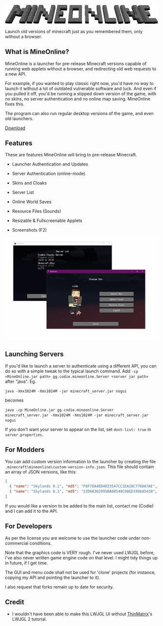 ![logo](mineonlinelogo.png)

Launch old versions of minecraft just as you remembered them, only without a browser.

## What is MineOnline?
MineOnline is a launcher for pre-release Minecraft versions capable of running web applets without a browser, and redirecting old web requests to a new API.

For example, if you wanted to play classic right now, you'd have no way to launch it without a lot of outdated vulnerable software and luck. And even if you pulled it off, you'd be running a stipped down version of the game, with no skins, no server authentication and no online map saving. MineOnline fixes this.

The program can also run regular desktop versions of the game, and even old launchers.

[Download](https://github.com/codieradical/MineOnline/releases)

## Features
These are features MineOnline will bring to pre-release Minecraft.

- Launcher Authentication and Updates

- Server Authentication (online-mode)

- Skins and Cloaks

- Server List

- Online World Saves

- Resource Files (Sounds)

- Resizable & Fullscreenable Applets

- Screenshots (F2)

![launcher](launcherdemo.png)

## Launching Servers
If you'd like to launch a server to authenticate using a different API, you can do so with a simple tweak to the typical launch command.
Add `-cp <MineOnline.jar path> gg.codie.mineonline.Server <server jar path>` after "java". Eg.

```java -Xmx1024M -Xms1024M -jar minecraft_server.jar nogui```

becomes

```java -cp MineOnline.jar gg.codie.mineonline.Server minecraft_server.jar -Xmx1024M -Xms1024M -jar minecraft_server.jar nogui```

If you don't want your server to appear on the list, set `dont-list: true` in `server.properties`.

## For Modders
You can add custom version information to the launcher by creating the file `.minecraft\mineonline\custom-version-info.json`.
This file should contain an array of JSON versions, like this:

```json
[
  { "name": "Skylands 0.1", "md5": "F8F78A4ED4033547CC1EA28C776DA7AE", "type": "client", "info": "Beta 1.7.3 mod" },
  { "name": "Skylands 0.1", "md5": "22D6B302995BA88549C98ED1996A5430", "type": "server", "info": "Beta 1.7.3 mod", "clientName": "Beta 1.7.3", "clientMd5s": ["F8F78A4ED4033547CC1EA28C776DA7AE", "EAE3353FDAA7E10A59B4CB5B45BFA10D"] }
]
```

If you would like a version to be added to the main list, contact me (Codie) and I can add it to the API.

## For Developers
As per the license you are welcome to use the launcher code under non-commercial conditions.

Note that the graphics code is VERY rough. I've never used LWJGL before, I've also never written game engine code on that level.
I might tidy things up in future, if I get time.

The GUI and menu code shall not be used for 'clone' projects (for instance, copying my API and pointing the launcher to it).

I also request that forks remain up to date for security.


## Credit

- I wouldn't have been able to make this LWJGL UI without [ThinMatrix](https://twitter.com/thinmatrix)'s LWJGL 2 tutorial.

